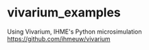 # vivarium_examples
Using Vivarium, IHME's Python microsimulation https://github.com/ihmeuw/vivarium
